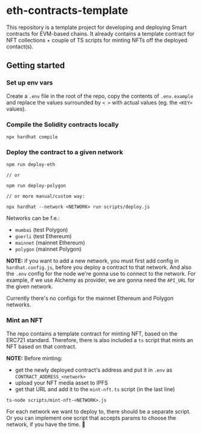 # eth-contracts-template

This repository is a template project for developing and deploying Smart contracts for EVM-based chains.
It already contains a template contract for NFT collections + couple of TS scripts for minting NFTs off the deployed
contact(s).

## Getting started

### Set up env vars

Create a `.env` file in the root of the repo, copy the contents of `.env.example` and replace the values surrounded
by `< >` with actual values (eg. the `<KEY>` values).

### Compile the Solidity contracts locally

```
npx hardhat compile
```

### Deploy the contract to a given network

```shell
npm run deploy-eth

// or

npm run deploy-polygon

// or more manual/custom way:

npx hardhat --network <NETWORK> run scripts/deploy.js
```

Networks can be f.e.:

* `mumbai` (test Polygon)
* `goerli` (test Ethereum)
* `mainnet` (mainnet Ethereum)
* `polygon` (mainnet Polygon)

**NOTE:** if you want to add a new network, you must first add config in `hardhat.config.js`, before you deploy a
contract to that network.
And also the `.env` config for the node we're gonna use to connect to the network. For example, if we use Alchemy as
provider, we are gonna need the `API_URL` for the given network.

Currently there's no configs for the mainnet Ethereum and Polygon networks.

### Mint an NFT

The repo contains a template contract for minting NFT, based on the ERC721 standard. Therefore, there is also included
a `ts` script that mints an NFT based on that contract.

**NOTE:** Before minting:

* get the newly deployed contract's address and put it in `.env` as `CONTRACT_ADDRESS_<network>`
* upload your NFT media asset to IPFS
* get that URL and add it to the `mint-nft.ts` script (in the last line)

```
ts-node scripts/mint-nft-<NETWORK>.js
```

For each network we want to deploy to, there should be a separate script. Or you can implement one script that accepts
params to choose the network, if you have the time. 🤷
